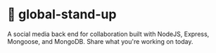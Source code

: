# 🌅 global-stand-up

A social media back end for collaboration built with NodeJS, Express, Mongoose, and MongoDB. Share what you're working on today.

